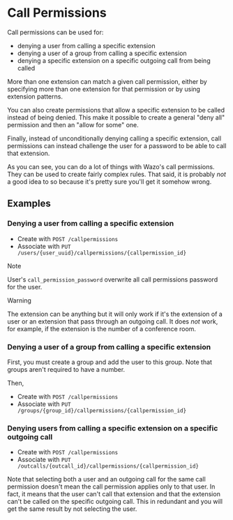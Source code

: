# Call Permissions

Call permissions can be used for:

  - denying a user from calling a specific extension
  - denying a user of a group from calling a specific extension
  - denying a specific extension on a specific outgoing call from being
    called

More than one extension can match a given call permission, either by
specifying more than one extension for that permission or by using
extension patterns.

You can also create permissions that allow a specific extension to be
called instead of being denied. This make it possible to create a
general "deny all" permission and then an "allow for some" one.

Finally, instead of unconditionally denying calling a specific
extension, call permissions can instead challenge the user for a
password to be able to call that extension.

As you can see, you can do a lot of things with Wazo's call permissions.
They can be used to create fairly complex rules. That said, it is
probably *not* a good idea to so because it's pretty sure you'll get it
somehow wrong.

## Examples

### Denying a user from calling a specific extension

  - Create with `POST /callpermissions`
  - Associate with `PUT
    /users/{user_uuid}/callpermissions/{callpermission_id}`

<div class="note">

<div class="admonition-title">

Note

</div>

User's `call_permission_password` overwrite all call permissions
password for the user.

</div>

<div class="warning">

<div class="admonition-title">

Warning

</div>

The extension can be anything but it will only work if it's the
extension of a user or an extension that pass through an outgoing call.
It does *not* work, for example, if the extension is the number of a
conference room.

</div>

### Denying a user of a group from calling a specific extension

First, you must create a group and add the user to this group. Note that
groups aren't required to have a number.

Then,

  - Create with `POST /callpermissions`
  - Associate with `PUT
    /groups/{group_id}/callpermissions/{callpermission_id}`

### Denying users from calling a specific extension on a specific outgoing call

  - Create with `POST /callpermissions`
  - Associate with `PUT
    /outcalls/{outcall_id}/callpermissions/{callpermission_id}`

Note that selecting both a user and an outgoing call for the same call
permission doesn't mean the call permission applies only to that user.
In fact, it means that the user can't call that extension and that the
extension can't be called on the specific outgoing call. This in
redundant and you will get the same result by not selecting the user.
